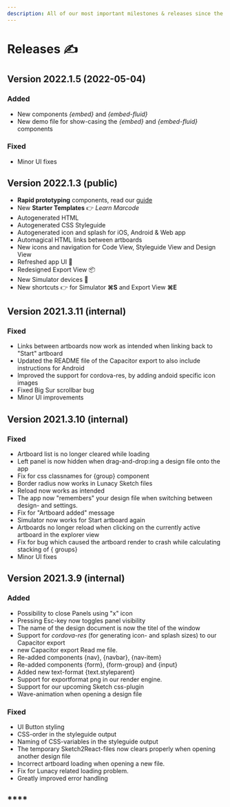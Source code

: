 ```yaml
---
description: All of our most important milestones & releases since the very beginning
---
```


# Releases ✍️

## Version 2022.1.5 (2022-05-04)

### Added

* New components _{embed}_ and _{embed-fluid}_
* New demo file for show-casing the _{embed}_ and _{embed-fluid}_ components

### Fixed

* Minor UI fixes

## Version 2022.1.3 (public)

* **Rapid prototyping** components, read our [guide](https://code.sketch2react.io/how-to-use-our-prototype-components/)
* New **Starter Templates** 👉 _Learn Marcode_
* Autogenerated HTML
* Autogenerated CSS Styleguide
* Autogenerated icon and splash for iOS, Android & Web app
* Automagical HTML links between artboards
* New icons and navigation for Code View, Styleguide View and Design View
* Refreshed app UI 🎨
* Redesigned Export View 📦
* New Simulator devices 📱
* New shortcuts 👉 for Simulator **⌘S** and Export View **⌘E**



## Version 2021.3.11 (internal)

### Fixed

* Links between artboards now work as intended when linking back to "Start" artboard
* Updated the README file of the Capacitor export to also include instructions for Android
* Improved the support for cordova-res, by adding andoid specific icon images
* Fixed Big Sur scrollbar bug
* Minor UI improvements

## Version 2021.3.10 (internal)

### Fixed

* Artboard list is no longer cleared while loading
* Left panel is now hidden when drag-and-drop:ing a design file onto the app
* Fix for css classnames for {group} component
* Border radius now works in Lunacy Sketch files
* Reload now works as intended
* The app now "remembers" your design file when switching between design- and settings.
* Fix for "Artboard added" message
* Simulator now works for Start artboard again
* Artboards no longer reload when clicking on the currently active artboard in the explorer view
* Fix for bug which caused the artboard render to crash while calculating stacking of { groups}
* Minor UI fixes



## Version 2021.3.9 (internal)

### **Added**

* Possibility to close Panels using "x" icon
* Pressing Esc-key now toggles panel visibility
* The name of the design document is now the titel of the window
* Support for _cordova-res_ (for generating icon- and splash sizes) to our Capacitor export
* new Capacitor export Read me file.
* Re-added components {nav}, {navbar}, {nav-item}
* Re-added components {form}, {form-group} and {input}
* Added new text-format {text.styleparent}
* Support for exportformat png in our render engine.
* Support for our upcoming Sketch css-plugin
* Wave-animation when opening a design file

### Fixed

* UI Button styling
* CSS-order in the styleguide output
* Naming of CSS-variables in the styleguide output
* The temporary Sketch2React-files now clears properly when opening another design file
* Incorrect artboard loading when opening a new file.&#x20;
* Fix for Lunacy related loading problem.
* Greatly improved error handling

## ****

